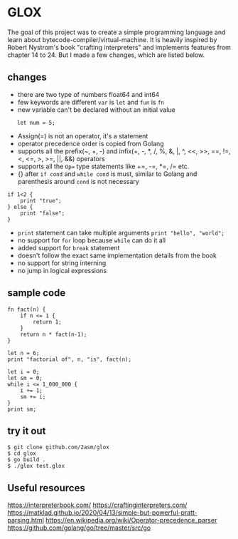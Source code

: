 # GLOX
The goal of this project was to create a simple programming language and learn about bytecode-compiler/virtual-machine. It is heavily inspired by Robert Nystrom's book "crafting interpreters" and implements features from chapter 14 to 24. But I made a few changes, which are listed below.

## changes
- there are two type of numbers float64 and int64
- few keywords are different `var` is `let` and `fun` is `fn`
- new variable can't be declared without an initial value
```
   let num = 5; 
```
- Assign(=) is not an operator, it's a statement
- operator precedence order is copied from Golang
- supports all the prefix(~, +, -) and infix(+, -, *, /, %, &, |, ^, <<, >>, ==, !=, <, <=, >, >=, ||, &&) operators
- supports all the `Op=` type statements like +=, -=, *=, /= etc. 
- {} after `if cond` and `while cond` is must, similar to Golang and parenthesis around `cond` is not necessary
```
if 1<2 {
    print "true";
} else {
    print "false";
}
```
- `print` statement can take multiple arguments
` print "hello", "world"; `
- no support for `for` loop because `while` can do it all
- added support for `break` statement
- doesn't follow the exact same implementation details from the book
- no support for string interning
- no jump in logical expressions

## sample code
```
fn fact(n) {
    if n <= 1 {
        return 1;
    }
    return n * fact(n-1);
}

let n = 6;
print "factorial of", n, "is", fact(n);

let i = 0;
let sm = 0;
while i <= 1_000_000 {
    i += 1;
    sm += i;
}
print sm;
```

## try it out
``` Console
$ git clone github.com/2asm/glox
$ cd glox
$ go build .
$ ./glox test.glox
```

## Useful resources
https://interpreterbook.com/
https://craftinginterpreters.com/
https://matklad.github.io/2020/04/13/simple-but-powerful-pratt-parsing.html
https://en.wikipedia.org/wiki/Operator-precedence_parser
https://github.com/golang/go/tree/master/src/go

